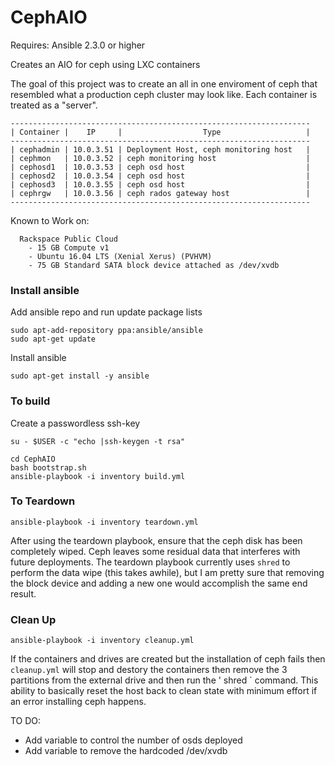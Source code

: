 # CephAIO

Requires: Ansible 2.3.0 or higher

Creates an AIO for ceph using LXC containers

The goal of this project was to create an all in one enviroment of ceph that resembled what a production ceph cluster may look like. Each container is treated as a "server". 

```
-------------------------------------------------------------------
| Container |    IP     |                  Type                   |
-------------------------------------------------------------------
| cephadmin | 10.0.3.51 | Deployment Host, ceph monitoring host   |
| cephmon   | 10.0.3.52 | ceph monitoring host                    |
| cephosd1  | 10.0.3.53 | ceph osd host                           |
| cephosd2  | 10.0.3.54 | ceph osd host                           |
| cephosd3  | 10.0.3.55 | ceph osd host                           |
| cephrgw   | 10.0.3.56 | ceph rados gateway host                 |
-------------------------------------------------------------------
```


Known to Work on:

```
  Rackspace Public Cloud
    - 15 GB Compute v1   
    - Ubuntu 16.04 LTS (Xenial Xerus) (PVHVM)  
    - 75 GB Standard SATA block device attached as /dev/xvdb
```    

### Install ansible
Add ansible repo and run update package lists
```
sudo apt-add-repository ppa:ansible/ansible
sudo apt-get update
```

Install ansible
```
sudo apt-get install -y ansible
```

### To build

Create a passwordless ssh-key
```
su - $USER -c "echo |ssh-keygen -t rsa"
```

```
cd CephAIO
bash bootstrap.sh
ansible-playbook -i inventory build.yml
```

### To Teardown

` ansible-playbook -i inventory teardown.yml `

After using the teardown playbook, ensure that the ceph disk has been completely wiped. Ceph leaves some residual data that interferes with future deployments. The teardown playbook currently uses ` shred ` to perform the data wipe (this takes awhile), but I am pretty sure that removing the block device and adding a new one would accomplish the same end result.

### Clean Up

` ansible-playbook -i inventory cleanup.yml `

If the containers and drives are created but the installation of ceph fails then ` cleanup.yml ` will stop and destory the containers then remove the 3 partitions from the external drive and then run the ' shred ` command.  This ability to basically reset the host back to clean state with minimum effort if an error installing ceph happens.

TO DO: 

- Add variable to control the number of osds deployed
- Add variable to remove the hardcoded /dev/xvdb

